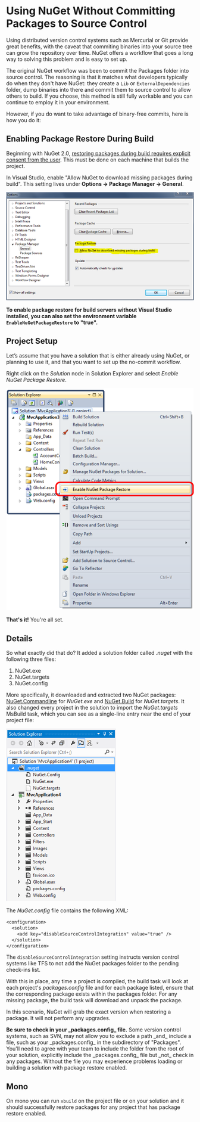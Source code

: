 ﻿# Using NuGet Without Committing Packages to Source Control

Using distributed version control systems such as Mercurial or Git provide great benefits, with the
caveat that commiting binaries into your source tree can grow the repository over time.  NuGet offers 
a workflow that goes a long way to solving this problem and is easy to set up.

The original NuGet workflow was been to commit the Packages folder into source control. The 
reasoning is that it matches what developers typically do when they don't have NuGet: they create a 
`Lib` or `ExternalDependencies` folder, dump binaries into there and commit them to source control 
to allow others to build.  If you choose, this method is still fully workable and you can continue
to employ it in your environment. 

However, if you do want to take advantage of binary-free commits, here is how you do it:

## Enabling Package Restore During Build

Beginning with NuGet 2.0, [restoring packages during build requires explicit consent from the
user](http://blog.nuget.org/20120518/package-restore-and-consent.html). This must be done on
each machine that builds the project.

In Visual Studio, enable "Allow NuGet to download missing packages during build". This setting lives
under **Options -> Package Manager -> General**.

![Allow NuGet to download missing packages setting](images/allow-package-restore-configuration.png)

**To enable package restore for build servers without Visual Studio installed, you can also set the
environment variable `EnableNuGetPackageRestore` to "true".**

## Project Setup
Let’s assume that you have a solution that is either already using NuGet, or planning to use it, and that
you want to set up the no-commit workflow.

Right click on the _Solution_ node in Solution Explorer and select _Enable NuGet Package Restore_.

![Enable NuGet Package Restore Context Menu item](images/enable-package-restore.png)

**That's it!** You're all set.

## Details
So what exactly did that do? It added a solution folder called _.nuget_ with the following three files:

 1. NuGet.exe
 1. NuGet.targets 
 1. NuGet.config

More specifically, it downloaded and extracted two NuGet packages: [NuGet.Commandline](http://nuget.org/packages/nuget.commandline) 
for _NuGet.exe_ and [NuGet.Build](http://nuget.org/packages/nuget.build) for _NuGet.targets_. It also changed 
every project in the solution to import the _NuGet.targets_ MsBuild task, which you can see as a 
single-line entry near the end of your project file:

  <Import Project="$(SolutionDir)\.nuget\nuget.targets" />

![New Solution folder with package restore files](images/package-restore-solution.png)

The _NuGet.config_ file contains the following XML:

	<configuration>
	  <solution>
	    <add key="disableSourceControlIntegration" value="true" />
	  </solution>
	</configuration>

The `disableSourceControlIntegration` setting instructs version control systems like TFS to not 
add the NuGet packages folder to the pending check-ins list.

With this in place, any time a project is compiled, the build task will look at each project's 
_packages.config_ file and for each package listed, ensure that the corresponding package exists within 
the packages folder. For any missing package, the build task will download and unpack the package.

In this scenario, NuGet will grab the exact version when restoring a package. It will not perform any upgrades.

<p class="caution"><b>Be sure to check in your _packages.config_ file.</b> Some version control systems, 
such as SVN, may not allow you to exclude a path _and_ include a file, such as your _packages.config_ in 
the subdirectory of "Packages". You'll need to agree with your team to include the folder from the root 
of your solution, explicitly include the _packages.config_ file but _not_ check in any packages. Without 
the file you may experience problems loading or building a solution with package restore enabled.</p>

## Mono
On mono you can run `xbuild` on the project file or on your solution and it should successfully 
restore packages for any project that has package restore enabled.
